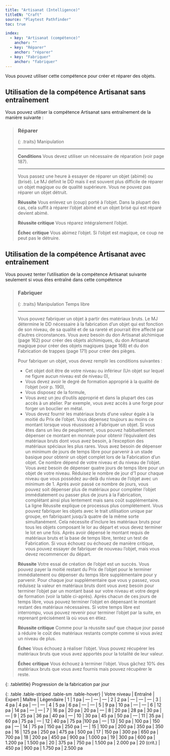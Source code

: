 ```yaml
---
title: "Artisanat (Intelligence)"
titleEN: "Craft"
source: "Playtest Pathfinder"
toc: true

index:
  - key: "Artisanat (compétence)"
    anchor: ""
  - key: "Réparer"
    anchor: "réparer"
  - key: "Fabriquer"
    anchor: "fabriquer"
---
```


Vous pouvez utiliser cette compétence pour créer et réparer des objets.

## Utilisation de la compétence Artisanat sans entraînement
Vous pouvez utiliser la compétence Artisanat sans entraînement de la manière suivante :

> ### Réparer
>
> {: .traits}
> Manipulation
>
> ---
> **Conditions** Vous devez utiliser un nécessaire de réparation (voir page 187).
>
> ---
> 
> Vous passez une heure à essayer de réparer un objet (abimé) ou (brisé). 
> Le MJ définit le DD mais il est souvent plus difficile de réparer un objet magique ou de qualité supérieure. 
> Vous ne pouvez pas réparer un objet détruit.
>
> **Réussite** Vous enlevez un (coup) porté à l’objet. Dans la plupart des cas, cela suffit à réparer l’objet abimé et un objet brisé qui est réparé devient abimé.
>
> **Réussite critique** Vous réparez intégralement l’objet.
>
> **Échec critique** Vous abimez l’objet. Si l’objet est magique, ce coup ne peut pas le détruire.

## Utilisation de la compétence Artisanat avec entraînement
Vous pouvez tenter l’utilisation de la compétence Artisanat suivante seulement si vous êtes entraîné dans cette compétence

> ### Fabriquer
>
> {: .traits}
> Manipulation
> Temps libre
> 
> ----
> 
> Vous pouvez fabriquer un objet à partir des matériaux bruts. Le MJ détermine le DD nécessaire à la fabrication d’un objet qui est fonction de son niveau, de sa qualité et de sa rareté et pourrait être affecté par d’autres circonstances.
> Vous avez besoin du don Artisanat alchimique (page 162) pour créer des objets alchimiques, du don Artisanat magique pour créer des objets magiques (page 168) et du don Fabrication de trappes (page 171) pour créer des pièges.
>
> Pour fabriquer un objet, vous devez remplir les conditions suivantes :
> -	Cet objet doit être de votre niveau ou inférieur (Un objet sur lequel ne figure aucun niveau est de niveau 0),
> -	Vous devez avoir le degré de formation approprié à la qualité de l’objet (voir p. 190),
> -	Vous disposez de la formule,
> -	Vous avez un jeu d’outils approprié et dans la plupart des cas accès à un atelier. Par exemple, vous avez accès à une forge pour forger un bouclier en métal.
> -	Vous devez fournir les matériaux bruts d’une valeur égale à la moitié du Prix de l’objet. Vous dépensez toujours au moins ce montant lorsque vous réussissez à Fabriquer un objet. Si vous êtes dans un lieu de peuplement, vous pouvez habituellement dépenser ce montant en monnaie pour obtenir l’équivalent des matériaux bruts dont vous avez besoin, à l’exception des matériaux spéciaux les plus rares.
> Vous avez besoin de dépenser un minimum de jours de temps libre pour parvenir à un stade basique pour obtenir un objet complet lors de la Fabrication d’un objet.
> Ce nombre dépend de votre niveau et du niveau de l’objet. Vous avez besoin de dépenser quatre jours de temps libre pour un objet de votre niveau. Réduisez le nombre de jour d’1 pour chaque niveau que vous possédez au-delà du niveau de l’objet avec un minimum de 1.
> Après avoir passé ce nombre de jours, vous pouvez soit dépenser plus de matériaux pour compléter l’objet immédiatement ou passer plus de jours à la Fabrication, complétant ainsi plus lentement  mais sans coût supplémentaire.
> La ligne Réussite explique ce processus plus complètement.
> Vous pouvez fabriquer les objets avec le trait utilisation unique par groupe, en fabriquant jusqu’à quatre de la même sorte simultanément.
> Cela nécessite d’inclure les matériaux bruts pour tous les objets composant le lor au départ et vous devez terminer le lot en une fois.
> Après avoir dépensé le montant requis de matériaux bruts et la base de temps libre, tentez un test de Fabrication. Si vous échouez ou échouez de manière critique, vous pouvez essayer de fabriquer de nouveau l’objet, mais vous devez recommencer du départ.
>
> **Réussite** Votre essai de création de l’objet est un succès. Vous pouvez payer la moitié restant du Prix de l’objet pour le terminer immédiatement ou dépenser du temps libre supplémentaire pour y parvenir. Pour chaque jour supplémentaire que vous y passez, vous réduisez la valeur en matériaux bruts dont vous avez besoin pour terminer l’objet par un montant basé sur votre niveau et votre degré de formation (voir la table ci-après). 
> Après chacun de ces jours de temps libre, vous pouvez terminer l’objet en dépensant le montant restant des matériaux nécessaires. Si votre temps libre est interrompu, vous pouvez revenir pour terminer l’objet par la suite, en reprenant précisément là où vous en étiez.
>
> **Réussite critique** Comme pour la réussite sauf que chaque jour passé à réduire le coût des matériaux restants compte comme si vous aviez un niveau de plus.
> 
> **Échec** Vous échouez à réaliser l’objet. Vous pouvez récupérer les matériaux bruts que vous avez apportés pour la totalité de leur valeur.
>
> **Échec critique** Vous échouez à terminer l’objet. Vous gâchez 10% des matériaux bruts que vous avez fournis mais pouvez récupérer le reste.

{: .tabletitle}
Progression de la fabrication par jour

{: .table .table-striped .table-sm .table-hover}
| Votre niveau | Entraîné | Expert | Maître | Légendaire
| 1 | 1 pa | — | — | —
| 2 | 2 pa | — | — | —
| 3 | 4 pa | 4 pa | — | —
| 4 | 5 pa | 6 pa | — | —
| 5 | 9 pa | 10 pa | — | —
| 6 | 12 pa | 14 pa | — | —
| 7 | 16 pa | 20 pa | 20 pa | —
| 8 | 20 pa | 28 pa | 30 pa | —
| 9 | 25 pa | 36 pa | 40 pa | —
| 10 | 30 pa | 45 pa | 50 pa | —
| 11 | 35 pa | 60 pa | 75 pa | —
| 12 | 40 pa | 75 pa |100 pa | —
| 13 | 50 pa | 100 pa | 150 pa | —
| 14 | 75 pa | 150 pa | 250 pa | —
| 15 | 100 pa | 200 pa | 350 pa | 350 pa
| 16 | 125 pa | 250 pa | 475 pa | 500 pa
| 17 | 150 pa | 300 pa | 650 pa | 700 pa
| 18 | 200 pa | 450 pa | 900 pa | 1.000 pa
| 19 | 300 pa | 600 pa | 1.200 pa | 1.500 pa
| 20 | 375 pa | 750 pa | 1.500 pa | 2.000 pa
| 20 (crit.) | 450 pa | 900 pa | 1.750 pa | 2.500 pa
